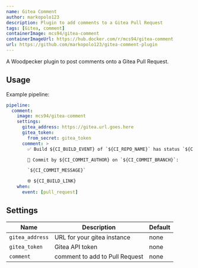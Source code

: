 ```yaml
---
name: Gitea Comment
author: markopolo123
description: Plugin to add comments to a Gitea Pull Request
tags: [Gitea, comment]
containerImage: mcs94/gitea-comment
containerImageUrl: https://hub.docker.com/r/mcs94/gitea-comment
url: https://github.com/markopolo123/gitea-comment-plugin
---
```


A Woodpecker plugin to post comments onto a Gitea Pull Request.

## Usage

Example pipeline:

```yaml
pipeline:
  comment:
    image: mcs94/gitea-comment
    settings:
      gitea_address: https://gitea.url.goes.here
      gitea_token:
        from_secret: gitea_token
      comment: >
        ✅ Build ${CI_BUILD_EVENT} of `${CI_REPO_NAME}` has status `${CI_BUILD_STATUS}`.

        📝 Commit by ${CI_COMMIT_AUTHOR} on `${CI_COMMIT_BRANCH}`:

        `${CI_COMMIT_MESSAGE}`

        🌐 ${CI_BUILD_LINK}
    when:
      event: [pull_request]
```

## Settings

|Name|Description|Default|
|---|---|---|
| `gitea_address` |URL for your gitea instance| none|
| `gitea_token` |Gitea API token| none|
| `comment` |comment to add to Pull Request|none|
